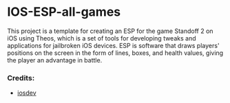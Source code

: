 # IOS-ESP-all-games

This project is a template for creating an ESP for the game Standoff 2 on iOS using Theos, which is a set of tools for developing tweaks and applications for jailbroken iOS devices. ESP is software that draws players' positions on the screen in the form of lines, boxes, and health values, giving the player an advantage in battle.

### Credits:
* [iosdev](https://t.me/developerioscoder)
